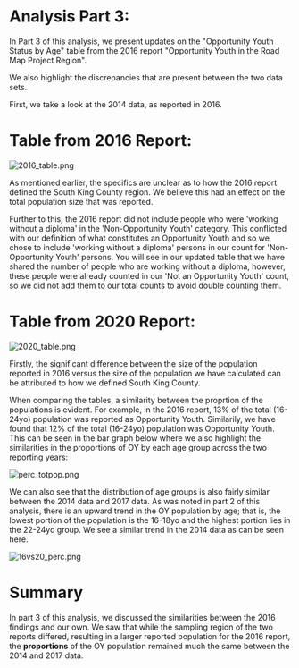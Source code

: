 # Analysis Part 3:
In Part 3 of this analysis, we present updates on the "Opportunity Youth Status by Age" table from the 2016 report "Opportunity Youth in the Road Map Project Region".
 
We also highlight the discrepancies that are present between the two data sets.

First, we take a look at the 2014 data, as reported in 2016.

# Table from 2016 Report:
![2016_table.png](../../reports/figures/2016_table.png)

As mentioned earlier, the specifics are unclear as to how the 2016 report defined the South King County region.  We believe this had an effect on the total population size that was reported.  

Further to this, the 2016 report did not include people who were 'working without a diploma' in the 'Non-Opportunity Youth' category.  This conflicted with our definition of what constitutes an Opportunity Youth and so we chose to include 'working without a diploma' persons in our count for 'Non-Opportunity Youth' persons.  You will see in our updated table that we have shared the number of people who are working without a diploma, however, these people were already counted in our 'Not an Opportunity Youth' count, so we did not add them to our total counts to avoid double counting them.  
# Table from 2020 Report:
![2020_table.png](../../reports/figures/2020_table.png)

Firstly, the significant difference between the size of the population reported in 2016 versus the size of the population we have calculated can be attributed to how we defined South King County.  

When comparing the tables, a similarity between the proprtion of the populations is evident.  For example, in the 2016 report, 13% of the total (16-24yo) population was reported as Opportunity Youth.  Similarily, we have found that 12% of the total (16-24yo) population was Opportunity Youth.  This can be seen in the bar graph below where we also highlight the similarities in the proportions of OY by each age group across the two reporting years:

![perc_totpop.png](../../reports/figures/perc_totpop.png)

We can also see that the distribution of age groups is also fairly similar between the 2014 data and 2017 data.  As was noted in part 2 of this analysis, there is an upward trend in the OY population by age; that is, the lowest portion of the population is the 16-18yo and the highest portion lies in the 22-24yo group.  We see a similar trend in the 2014 data as can be seen here.  

![16vs20_perc.png](../../reports/figures/16vs20_p.png)

# Summary
In part 3 of this analysis, we discussed the similarities between the 2016 findings and our own.  We saw that while the sampling region of the two reports differed, resulting in a larger reported population for the 2016 report, the **proportions** of the OY population remained much the same between the 2014 and 2017 data.   